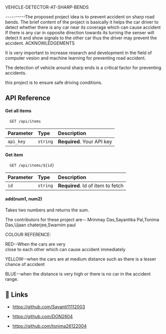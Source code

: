 VEHICLE-DETECTOR-AT-SHARP-BENDS


----------The proposed project idea is to prevent accident on sharp road bends.
          The brief content of the project is basically it helps
the car driver to detect whether there is any car near its coverage which can cause accident 
          If there is any car in opposite direction towards its turning the senser will detect it and show signals to the other car thus the driver may prevent the accident.        ACKNOWLEDGEMENTS

It is very important to increase research and development in the field of computer vesion and machine learning for preventing road accident.

The detection of vehicle around sharp ends is a critical factor for preventing accidents.

this project is to ensure safe driving conditions.
## API Reference

#### Get all items

```http
  GET /api/items
```

| Parameter | Type     | Description                |
| :-------- | :------- | :------------------------- |
| `api_key` | `string` | **Required**. Your API key |

#### Get item

```http
  GET /api/items/${id}
```

| Parameter | Type     | Description                       |
| :-------- | :------- | :-------------------------------- |
| `id`      | `string` | **Required**. Id of item to fetch |

#### add(num1, num2)

Takes two numbers and returns the sum.


The contributors for these project are--
Mrinmay Das,Sayantika Pal,Tonima Das,Ujaan chaterjee,Swarnim paul

COLOUR REFERENCE:

RED--When the cars are very     
close to each other which can cause accident immediately

YELLOW--when the cars are at medium distance such as there is a lesser chance of accident

BLUE--when the distance is very high or there is no car in the accident range.


## 🔗 Links
* https://github.com/Sayanti11112003

* https://github.com/DON2604

* https://github.com/tonima26122004
